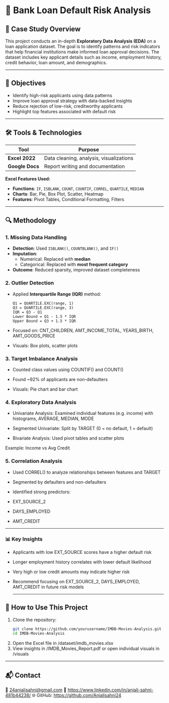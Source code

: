 # 🏦 Bank Loan Default Risk Analysis

## 📘 Case Study Overview

This project conducts an in-depth **Exploratory Data Analysis (EDA)** on a loan application dataset. The goal is to identify patterns and risk indicators that help financial institutions make informed loan approval decisions. The dataset includes key applicant details such as income, employment history, credit behavior, loan amount, and demographics.

---

## 🎯 Objectives

- Identify high-risk applicants using data patterns
- Improve loan approval strategy with data-backed insights
- Reduce rejection of low-risk, creditworthy applicants
- Highlight top features associated with default risk

---

## 🛠️ Tools & Technologies

| Tool           | Purpose                                      |
|----------------|----------------------------------------------|
| **Excel 2022** | Data cleaning, analysis, visualizations      |
| **Google Docs**| Report writing and documentation             |

**Excel Features Used:**

- **Functions**: `IF`, `ISBLANK`, `COUNT`, `COUNTIF`, `CORREL`, `QUARTILE`, `MEDIAN`
- **Charts**: Bar, Pie, Box Plot, Scatter, Heatmap
- **Features**: Pivot Tables, Conditional Formatting, Filters

---

## 🔍 Methodology

### 1. Missing Data Handling
- **Detection**: Used `ISBLANK()`, `COUNTBLANK()`, and `IF()`
- **Imputation**:
  - Numerical: Replaced with **median**
  - Categorical: Replaced with **most frequent category**
- **Outcome**: Reduced sparsity, improved dataset completeness

### 2. Outlier Detection
- Applied **Interquartile Range (IQR)** method:
  ```excel
  Q1 = QUARTILE.EXC(range, 1)
  Q3 = QUARTILE.EXC(range, 3)
  IQR = Q3 - Q1
  Lower Bound = Q1 - 1.5 * IQR
  Upper Bound = Q3 + 1.5 * IQR
- Focused on: CNT_CHILDREN, AMT_INCOME_TOTAL, YEARS_BIRTH, AMT_GOODS_PRICE

- Visuals: Box plots, scatter plots

### 3. Target Imbalance Analysis
- Counted class values using COUNTIF() and COUNT()

- Found ~92% of applicants are non-defaulters

- Visuals: Pie chart and bar chart

### 4. Exploratory Data Analysis
- Univariate Analysis: Examined individual features (e.g. income) with histograms, AVERAGE, MEDIAN, MODE

- Segmented Univariate: Split by TARGET (0 = no default, 1 = default)

- Bivariate Analysis: Used pivot tables and scatter plots

Example: Income vs Avg Credit

### 5. Correlation Analysis
- Used CORREL() to analyze relationships between features and TARGET

- Segmented by defaulters and non-defaulters

- Identified strong predictors:
 - EXT_SOURCE_2

 - DAYS_EMPLOYED

 - AMT_CREDIT

---

### 📊 Key Insights
- Applicants with low EXT_SOURCE scores have a higher default risk

- Longer employment history correlates with lower default likelihood

- Very high or low credit amounts may indicate higher risk

- Recommend focusing on EXT_SOURCE_2, DAYS_EMPLOYED, AMT_CREDIT in future risk models

  ---

## 🚀 How to Use This Project

1. Clone the repository:
   ```bash
   git clone https://github.com/yourusername/IMDB-Movies-Analysis.git
   cd IMDB-Movies-Analysis
2. Open the Excel file in /dataset/imdb_movies.xlsx
3. View insights in /IMDB_Movies_Report.pdf or open individual visuals in /visuals

---

## 📬 Contact
📧 24anjalisahni@gmail.com
🔗 https://www.linkedin.com/in/anjali-sahni-481b44238/
🌐 GitHub: https://github.com/Anjalisahni24

